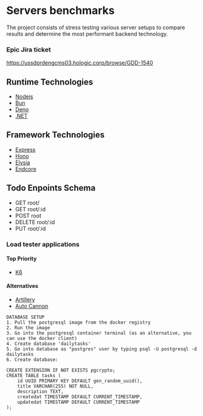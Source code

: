 # Servers benchmarks

The project consists of stress testing various server setups to compare results and determine the most performant backend technology.

### Epic Jira ticket

https://ussdprdengcms03.hologic.corp/browse/GDD-1540

## Runtime Technologies

- [Nodejs](https://nodejs.org/en)
- [Bun](https://bun.sh)
- [Deno](deno.com/)
- [.NET](https://dotnet.microsoft.com/en-us/download)

## Framework Technologies

- [Express](https://expressjs.com)
- [Hono](hono.dev/)
- [Elysia](elysiajs.com/)
- [Endcore](https://encore.dev)

## Todo Enpoints Schema

- GET root/
- GET root/:id
- POST root
- DELETE root/:id
- PUT root/:id

### Load tester applications

#### Top Priority

- [K6](K6.io/)

#### Alternatives

- [Artillery](https://www.artillery.io)
- [Auto Cannon](https://github.com/mcollina/autocannon#readme)

```
DATABASE SETUP
1. Pull the postgresql image from the docker registry
2. Run the image
3. Go into the postgresql container terminal (as an alternative, you can use the docker client)
4. Create database 'dailytasks'
5. Go into database as "postgres" user by typing psql -U postgresql -d dailytasks
6. Create database:

CREATE EXTENSION IF NOT EXISTS pgcrypto;
CREATE TABLE tasks (
    id UUID PRIMARY KEY DEFAULT gen_random_uuid(),
    title VARCHAR(255) NOT NULL,
    description TEXT,
    createdat TIMESTAMP DEFAULT CURRENT_TIMESTAMP,
    updatedat TIMESTAMP DEFAULT CURRENT_TIMESTAMP
);
```
